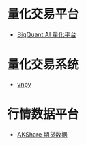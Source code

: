 # 量化交易平台
- [BigQuant AI 量化平台](https://bigquant.com/)

# 量化交易系统
- [vnpy](https://gitee.com/vnpy/vnpy)



# 行情数据平台
- [AKShare 期货数据](https://github.com/akfamily/akshare/blob/master/docs/data/futures/futures.md)
